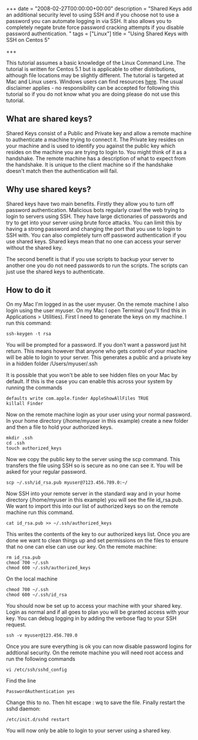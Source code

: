 +++
date = "2008-02-27T00:00:00+00:00"
description = "Shared Keys add an additional security level to using SSH and if you choose not to use a password you can automate logging in via SSH. It also allows you to completely negate brute force password cracking attempts if you disable password authentication. "
tags = ["Linux"]
title = "Using Shared Keys with SSH on Centos 5"

+++

This tutorial assumes a basic knowledge of the Linux Command Line. The tutorial is written for Centos 5.1 but is applicable to other distributions, although file locations may be slightly different. The tutorial is targeted at Mac and Linux users. Windows users can find resources [ here][1]. The usual disclaimer applies - no responsibility can be accepted for following this tutorial so if you do not know what you are doing please do not use this tutorial. 

## What are shared keys?

Shared Keys consist of a Public and Private key and allow a remote machine to authenticate a machine trying to connect it. The Private key resides on your machine and is used to identify you against the public key which resides on the machine you are trying to login to. You might think of it as a handshake. The remote machine has a description of what to expect from the handshake. It is unique to the client machine so if the handshake doesn't match then the authentication will fail.

## Why use shared keys?

Shared keys have two main benefits. Firstly they allow you to turn off password authentication. Malicious bots regularly crawl the web trying to login to servers using SSH. They have large dictionaries of passwords and try to get into your server using brute force attacks. You can limit this by having a strong password and changing the port that you use to login to SSH with. You can also completely turn off password authentication if you use shared keys. Shared keys mean that no one can access your server without the shared key. 

The second benefit is that if you use scripts to backup your server to another one you do not need passwords to run the scripts. The scripts can just use the shared keys to authenticate. 

## How to do it

On my Mac I'm logged in as the user myuser. On the remote machine I also login using the user myuser. On my Mac I open Terminal (you'll find this in Applications > Utilities). First I need to generate the keys on my machine. I run this command: 

    ssh-keygen -t rsa

You will be prompted for a password. If you don't want a password just hit return. This means however that anyone who gets control of your machine will be able to login to your server. This generates a public and a private key in a hidden folder /Users/myuser/.ssh

It is possible that you won't be able to see hidden files on your Mac by default. If this is the case you can enable this across your system by running the commands 

    defaults write com.apple.finder AppleShowAllFiles TRUE 
    killall Finder 

Now on the remote machine login as your user using your normal password. In your home directory (/home/myuser in this example) create a new folder and then a file to hold your authorized keys.  

    mkdir .ssh 
    cd .ssh 
    touch authorized_keys

Now we copy the public key to the server using the scp command. This transfers the file using SSH so is secure as no one can see it. You will be asked for your regular password.  

    scp ~/.ssh/id_rsa.pub myuser@7123.456.789.0:~/

Now SSH into your remote server in the standard way and in your home directory (/home/myuser in this example) you will see the file id_rsa.pub. We want to import this into our list of authorized keys so on the remote machine run this command.  

    cat id_rsa.pub >> ~/.ssh/authorized_keys

This writes the contents of the key to our authorized keys list. Once you are done we want to clean things up and set permissions on the files to ensure that no one can else can use our key. On the remote machine: 

    rm id_rsa.pub 
    chmod 700 ~/.ssh 
    chmod 600 ~/.ssh/authorized_keys

On the local machine 

    chmod 700 ~/.ssh 
    chmod 600 ~/.ssh/id_rsa 

You should now be set up to access your machine with your shared key. Login as normal and if all goes to plan you will be granted access with your key. You can debug logging in by adding the verbose flag to your SSH request. 

    ssh -v myuser@123.456.789.0 

Once you are sure everything is ok you can now disable password logins for addtional security. On the remote machine you will need root access and run the following commands 

    vi /etc/ssh/sshd_config 

Find the line  

    PasswordAuthentication yes 

Change this to no. Then hit escape : wq to save the file. Finally restart the sshd daemon: 

    /etc/init.d/sshd restart 

You will now only be able to login to your server using a shared key.

 [1]: http://blog.juvely.com/2007/01/05/howto-svnssh-with-multiple-users-and-password-less-logins-part-2/
